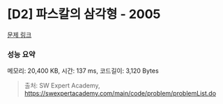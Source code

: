 # [D2] 파스칼의 삼각형 - 2005 

[문제 링크](https://swexpertacademy.com/main/code/problem/problemDetail.do?contestProbId=AV5P0-h6Ak4DFAUq) 

### 성능 요약

메모리: 20,400 KB, 시간: 137 ms, 코드길이: 3,120 Bytes



> 출처: SW Expert Academy, https://swexpertacademy.com/main/code/problem/problemList.do